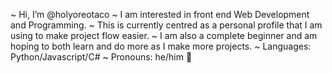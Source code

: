 
~   Hi, I’m @holyoreotaco
~   I am interested in front end Web Development and Programming.
~   This is currently centred as a personal profile that I am using to make project flow easier.
~   I am also a complete beginner and am hoping to both learn and do more as I make more projects.
~   Languages: Python/Javascript/C#
~   Pronouns: he/him 💜

<!---
holyoreotaco/holyoreotaco is a ✨ special ✨ repository because its `README.md` (this file) appears on your GitHub profile.
You can click the Preview link to take a look at your changes.
--->
